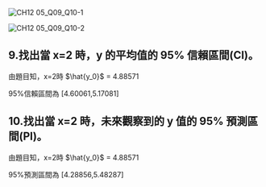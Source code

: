 ![CH12 05_Q09_Q10-1](https://github.com/user-attachments/assets/5571ce5c-e724-4ce4-9a93-35ba7e1685a4)

![CH12 05_Q09_Q10-2](https://github.com/user-attachments/assets/baa84d70-ff42-4b3b-ae95-e60727e165dc)

9.找出當 x=2 時，y 的平均值的 95% 信賴區間(CI)。
---

由題目知，x=2時 $\hat{y_0}$ = 4.88571

95%信賴區間為 [4.60061,5.17081]


10.找出當 x=2 時，未來觀察到的 y 值的 95% 預測區間(PI)。
---

由題目知，x=2時 $\hat{y_0}$ = 4.88571

95%預測區間為 [4.28856,5.48287]
